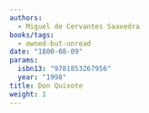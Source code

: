 ```yaml
---
authors:
  - Miguel de Cervantes Saavedra
books/tags:
  - owned-but-unread
date: "1800-08-09"
params:
  isbn13: "9781853267956"
  year: "1998"
title: Don Quixote
weight: 1
---
```


<!--more-->

